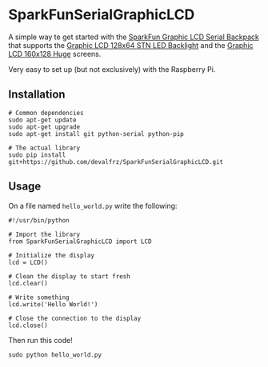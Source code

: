 # SparkFunSerialGraphicLCD 
A simple way te get started with the [SparkFun Graphic LCD Serial Backpack](https://www.sparkfun.com/products/9352) that supports the [Graphic LCD 128x64 STN LED Backlight](https://www.sparkfun.com/products/710) and the [Graphic LCD 160x128 Huge](https://www.sparkfun.com/products/8799) screens.

Very easy to set up (but not exclusively) with the Raspberry Pi.

## Installation
```
# Common dependencies
sudo apt-get update
sudo apt-get upgrade
sudo apt-get install git python-serial python-pip

# The actual library
sudo pip install git+https://github.com/devalfrz/SparkFunSerialGraphicLCD.git
```

## Usage
On a file named `hello_world.py` write the following:
```
#!/usr/bin/python

# Import the library
from SparkFunSerialGraphicLCD import LCD

# Initialize the display
lcd = LCD()

# Clean the display to start fresh
lcd.clear()

# Write something
lcd.write('Hello World!')

# Close the connection to the display
lcd.close()
```
Then run this code!
```
sudo python hello_world.py
```
